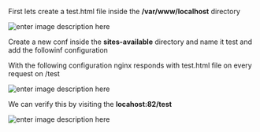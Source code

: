 First lets create a test.html file inside the **/var/www/localhost** directory

![enter image description here](https://i.imgur.com/qhEXZzK.png)

Create a new conf inside the **sites-available** directory and name it test
and add the followinf configuration

With the following configuration nginx responds with test.html file on every request on /test

![enter image description here](https://i.imgur.com/SkRzhiJ.png)

We can verify this by visiting the **locahost:82/test**

![enter image description here](https://i.imgur.com/4yUnTPx.png)
